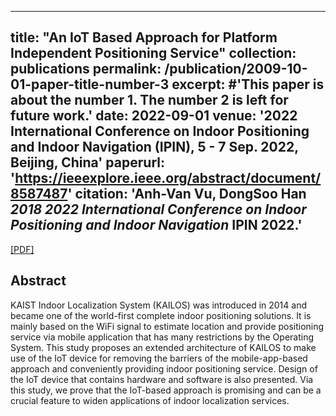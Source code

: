 
---
title: "An IoT Based Approach for Platform Independent Positioning Service"
collection: publications
permalink: /publication/2009-10-01-paper-title-number-3
excerpt: #'This paper is about the number 1. The number 2 is left for future work.'
date: 2022-09-01
venue: '2022 International Conference on Indoor Positioning and Indoor Navigation (IPIN), 5 - 7 Sep. 2022, Beijing, China'
paperurl: 'https://ieeexplore.ieee.org/abstract/document/8587487'
citation: '<b>Anh-Van Vu</b>, DongSoo Han <i>2018 2022 International Conference on Indoor Positioning and Indoor Navigation</i> <b>IPIN 2022</b>.'
---
[[PDF]](http://vanbk.github.io/files/paper3.pdf)

## Abstract
KAIST Indoor Localization System (KAILOS) was introduced in 2014 and became one of the world-first complete indoor positioning solutions. It is mainly based on the WiFi signal to estimate location and provide positioning service via mobile application that has many restrictions by the Operating System. This study proposes an extended architecture of KAILOS to make use of the IoT device for removing the barriers of the mobile-app-based approach and conveniently providing indoor positioning service. Design of the IoT device that contains hardware and software is also presented. Via this study, we prove that the IoT-based approach is promising and can be a crucial feature to widen applications of indoor localization services.
